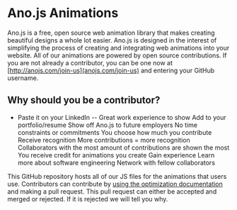 # Ano.js Animations

Ano.js is a free, open source web animation library that makes creating beautiful designs a whole lot easier. Ano.js is designed in the interest of simplifying the process of creating and integrating web animations into your website. All of our animations are powered by open source contributions. If you are not already a contributor, you can be one now at [http://anojs.com/join-us](anojs.com/join-us) and entering your GitHub username.

## Why should you be a contributor?
- Paste it on your LinkedIn
-- Great work experience to show
Add to your portfolio/resume
Show off Ano.js to future employers
No time constraints or commitments
You choose how much you contribute
Receive recognition
More contributions = more recognition
Collaborators with the most amount of contributions are shown the most
You receive credit for animations you create
Gain experience
Learn more about software engineering
Network with fellow collaborators

This GitHub repository hosts all of our JS files for the animations that users use. Contributors can contribute by [using the optimization documentation](OPTIMIZATION.md) and making a pull request. This pull request can either be accepted and merged or rejected. If it is rejected we will tell you why.


